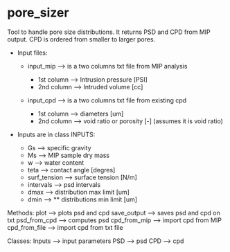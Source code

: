 # pore_sizer
Tool to handle pore size distributions.
It returns PSD and CPD from MIP output. CPD is ordered from smaller to larger
pores.

* Input files:
  * input_mip --> is a two columns txt file from MIP analysis
    * 1st column --> Intrusion pressure [PSI]
    * 2nd column --> Intruded volume [cc]

  * input_cpd --> is a two columns txt file from existing cpd
    * 1st column --> diameters [um]
    * 2nd column --> void ratio or porosity [-]
                                (assumes it is void ratio)

* Inputs are in class INPUTS:
  * Gs --> specific gravity
  * Ms --> MIP sample dry mass
  * w --> water content
  * teta --> contact angle [degres]
  * surf_tension --> surface tension [N/m]
  * intervals --> psd intervals
  * dmax --> distribution max limit [um]
  * dmin -->        ** distributions min limit [um]

Methods:
    plot                    -->     plots psd and cpd
    save_output             -->     saves psd and cpd on txt
    psd_from_cpd            -->     computes psd
    cpd_from_mip            -->     import cpd from MIP
    cpd_from_file           -->     import cpd from txt file

Classes:
    Inputs                  -->     input parameters
    PSD                     -->     psd
    CPD                     -->     cpd
